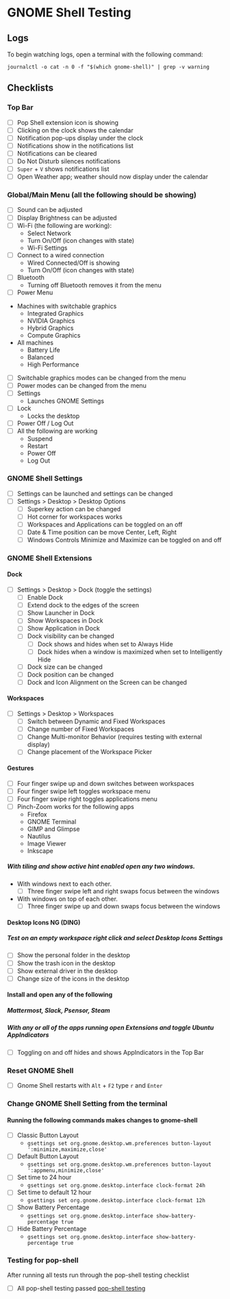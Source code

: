 # GNOME Shell Testing

## Logs

To begin watching logs, open a terminal with the following command:

```
journalctl -o cat -n 0 -f "$(which gnome-shell)" | grep -v warning
```

## Checklists

### Top Bar
 - [ ] Pop Shell extension icon is showing
 - [ ] Clicking on the clock shows the calendar
 - [ ] Notification pop-ups display under the clock
 - [ ] Notifications show in the notifications list
 - [ ] Notifications can be cleared
 - [ ] Do Not Disturb silences notifications 
 - [ ] `Super` + `V` shows notifications list
 - [ ] Open Weather app; weather should now display under the calendar

### Global/Main Menu (all the following should be showing)
 - [ ] Sound can be adjusted
 - [ ] Display Brightness can be adjusted
 - [ ] Wi-Fi (the following are working):
   - Select Network
   - Turn On/Off (icon changes with state)
   - Wi-Fi Settings
 - [ ] Connect to a wired connection
   - Wired Connected/Off is showing
   - Turn On/Off (icon changes with state)
 - [ ] Bluetooth
   - Turning off Bluetooth removes it from the menu
 - [ ] Power Menu
  - Machines with switchable graphics
     - Integrated Graphics
     - NVIDIA Graphics
     - Hybrid Graphics
     - Compute Graphics
  - All machines
     - Battery Life
     - Balanced
     - High Performance
 - [ ] Switchable graphics modes can be changed from the menu
 - [ ] Power modes can be changed from the menu
 - [ ] Settings
   - Launches GNOME Settings
 - [ ] Lock
   - Locks the desktop
 - [ ] Power Off / Log Out
  - [ ] All the following are working
     - Suspend
     - Restart
     - Power Off
     - Log Out

### GNOME Shell Settings
 - [ ] Settings can be launched and settings can be changed
 - [ ] Settings > Desktop > Desktop Options
     - [ ] Superkey action can be changed
     - [ ] Hot corner for workspaces works
     - [ ] Workspaces and Applications can be toggled on an off
     - [ ] Date & Time position can be move Center, Left, Right
     - [ ] Windows Controls Minimize and Maximize can be toggled on and off
     
### GNOME Shell Extensions

#### Dock
- [ ] Settings > Desktop > Dock (toggle the settings)
     - [ ] Enable Dock
     - [ ] Extend dock to the edges of the screen 
     - [ ] Show Launcher in Dock
     - [ ] Show Workspaces in Dock
     - [ ] Show Application in Dock
     - [ ] Dock visibility can be changed
       - [ ] Dock shows and hides when set to Always Hide
       - [ ] Dock hides when a window is maximized when set to Intelligently Hide
     - [ ] Dock size can be changed
     - [ ] Dock position can be changed
     - [ ] Dock and Icon Alignment on the Screen can be changed
     
#### Workspaces
- [ ] Settings > Desktop > Workspaces
     - [ ] Switch between Dynamic and Fixed Workspaces
     - [ ] Change number of Fixed Workspaces
     - [ ] Change Multi-monitor Behavior (requires testing with external display)
     - [ ] Change placement of the Workspace Picker
     
#### Gestures
- [ ] Four finger swipe up and down switches between workspaces
- [ ] Four finger swipe left toggles workspace menu
- [ ] Four finger swipe right toggles applications menu
- [ ] Pinch-Zoom works for the following apps
  - Firefox
  - GNOME Terminal
  - GIMP and Glimpse
  - Nautilus
  - Image Viewer
  - Inkscape
  
##### With tiling and show active hint enabled open any two windows.
- With windows next to each other.
  - [ ] Three finger swipe left and right swaps focus between the windows
- With windows on top of each other.
  - [ ] Three finger swipe up and down swaps focus between the windows
  
#### Desktop Icons NG (DING)
##### Test on an empty workspace right click and select Desktop Icons Settings
- [ ] Show the personal folder in the desktop
- [ ] Show the trash icon in the desktop
- [ ] Show external driver in the desktop
- [ ] Change size of the icons in the desktop

#### Install and open any of the following
##### Mattermost, Slack, Psensor, Steam
##### With any or all of the apps running open Extensions and toggle Ubuntu AppIndicators
- [ ] Toggling on and off hides and shows AppIndicators in the Top Bar

### Reset GNOME Shell
- [ ] Gnome Shell restarts with `Alt` + `F2` type `r` and `Enter`

### Change GNOME Shell Setting from the terminal
#### Running the following commands makes changes to gnome-shell
  - [ ] Classic Button Layout
    - `gsettings set org.gnome.desktop.wm.preferences button-layout ':minimize,maximize,close'`
  - [ ] Default Button Layout
    - `gsettings set org.gnome.desktop.wm.preferences button-layout ':appmenu,minimize,close'`
   - [ ] Set time to 24 hour 
     - `gsettings set org.gnome.desktop.interface clock-format 24h`
   - [ ] Set time to default 12 hour
     - `gsettings set org.gnome.desktop.interface clock-format 12h`
  - [ ] Show Battery Percentage 
    - `gsettings set org.gnome.desktop.interface show-battery-percentage true`
  - [ ] Hide Battery Percentage
    - `gsettings set org.gnome.desktop.interface show-battery-percentage true`

### Testing for pop-shell
After running all tests run through the pop-shell testing checklist
 - [ ] All pop-shell testing passed [pop-shell testing](https://github.com/pop-os/shell/blob/master_jammy/TESTING.md)
